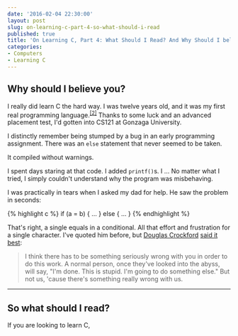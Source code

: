 ```yaml
---
date: '2016-02-04 22:30:00'
layout: post
slug: on-learning-c-part-4-so-what-should-i-read
published: true
title: 'On Learning C, Part 4: What Should I Read? And Why Should I believe you?'
categories:
- Computers
- Learning C
---
```


## Why should I believe you?

I really did learn C the hard way. I was twelve years old, and it was my first real programming language.<sup>[\[2\]](#ref_2)</sup> Thanks to some luck and an advanced placement test, I'd gotten into CS121 at Gonzaga University.

I distinctly remember being stumped by a bug in an early programming assignment. There was an `else` statement that never seemed to be taken.

It compiled without warnings.

I spent days staring at that code. I added `printf()`s. I ... No matter what I tried, I simply couldn't understand why the program was misbehaving.

I was practically in tears when I asked my dad for help. He saw the problem in seconds:

{% highlight c %}
if (a = b) {
  ...
} else {
  ...
}
{% endhighlight %}

That's right, a single equals in a conditional. All that effort and frustration for a single character. I've quoted him before, but [Douglas Crockford](http://www.crockford.com/) [said it best](http://www.youtube.com/watch?v=taaEzHI9xyY#t=26m50s):

>I think there has to be something seriously wrong with you in order to do this work. A normal person, once they've looked into the abyss, will say, "I'm done. This is stupid. I'm going to do something else." But not us, 'cause there's something really wrong with us.

---

## So what should I read?

If you are looking to learn C, 
